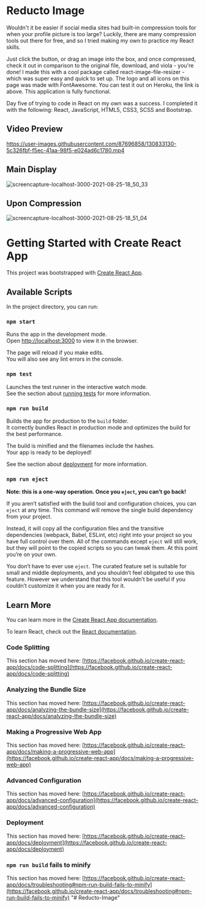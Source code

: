 # Reducto Image
Wouldn't it be easier if social media sites had built-in compression tools for when your profile picture is too large? Luckily, there are many compression tools out there for free, and so I tried making my own to practice my React skills.

Just click the button, or drag an image into the box, and once compressed, check it out in comparison to the original file, download, and viola - you're done! I made this with a cool package called react-image-file-resizer - which was super easy and quick to set up. The logo and all icons on this page was made with FontAwesome. You can test it out on Heroku, the link is above. This application is fully functional. 

Day five of trying to code in React on my own was a success. I completed it with the following: React, JavaScript, HTML5, CSS3, SCSS and Bootstrap.

## Video Preview
https://user-images.githubusercontent.com/87696858/130833130-5c326fbf-f5ec-41aa-98f5-e024ad6c1780.mp4

## Main Display
![screencapture-localhost-3000-2021-08-25-18_50_33](https://user-images.githubusercontent.com/87696858/130832515-bac63c37-4795-4a25-8287-61d5435012d3.png)

## Upon Compression
![screencapture-localhost-3000-2021-08-25-18_51_04](https://user-images.githubusercontent.com/87696858/130832568-acee803f-1177-425c-9b5b-dcbdea9c0cbe.png)

# Getting Started with Create React App

This project was bootstrapped with [Create React App](https://github.com/facebook/create-react-app).

## Available Scripts

In the project directory, you can run:

### `npm start`

Runs the app in the development mode.\
Open [http://localhost:3000](http://localhost:3000) to view it in the browser.

The page will reload if you make edits.\
You will also see any lint errors in the console.

### `npm test`

Launches the test runner in the interactive watch mode.\
See the section about [running tests](https://facebook.github.io/create-react-app/docs/running-tests) for more information.

### `npm run build`

Builds the app for production to the `build` folder.\
It correctly bundles React in production mode and optimizes the build for the best performance.

The build is minified and the filenames include the hashes.\
Your app is ready to be deployed!

See the section about [deployment](https://facebook.github.io/create-react-app/docs/deployment) for more information.

### `npm run eject`

**Note: this is a one-way operation. Once you `eject`, you can’t go back!**

If you aren’t satisfied with the build tool and configuration choices, you can `eject` at any time. This command will remove the single build dependency from your project.

Instead, it will copy all the configuration files and the transitive dependencies (webpack, Babel, ESLint, etc) right into your project so you have full control over them. All of the commands except `eject` will still work, but they will point to the copied scripts so you can tweak them. At this point you’re on your own.

You don’t have to ever use `eject`. The curated feature set is suitable for small and middle deployments, and you shouldn’t feel obligated to use this feature. However we understand that this tool wouldn’t be useful if you couldn’t customize it when you are ready for it.

## Learn More

You can learn more in the [Create React App documentation](https://facebook.github.io/create-react-app/docs/getting-started).

To learn React, check out the [React documentation](https://reactjs.org/).

### Code Splitting

This section has moved here: [https://facebook.github.io/create-react-app/docs/code-splitting](https://facebook.github.io/create-react-app/docs/code-splitting)

### Analyzing the Bundle Size

This section has moved here: [https://facebook.github.io/create-react-app/docs/analyzing-the-bundle-size](https://facebook.github.io/create-react-app/docs/analyzing-the-bundle-size)

### Making a Progressive Web App

This section has moved here: [https://facebook.github.io/create-react-app/docs/making-a-progressive-web-app](https://facebook.github.io/create-react-app/docs/making-a-progressive-web-app)

### Advanced Configuration

This section has moved here: [https://facebook.github.io/create-react-app/docs/advanced-configuration](https://facebook.github.io/create-react-app/docs/advanced-configuration)

### Deployment

This section has moved here: [https://facebook.github.io/create-react-app/docs/deployment](https://facebook.github.io/create-react-app/docs/deployment)

### `npm run build` fails to minify

This section has moved here: [https://facebook.github.io/create-react-app/docs/troubleshooting#npm-run-build-fails-to-minify](https://facebook.github.io/create-react-app/docs/troubleshooting#npm-run-build-fails-to-minify)
"# Reducto-Image" 
